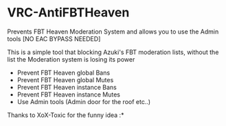 # VRC-AntiFBTHeaven
Prevents FBT Heaven Moderation System and allows you to use the Admin tools [NO EAC BYPASS NEEDED]

This is a simple tool that blocking Azuki's FBT moderation lists, without the list the Moderation system is losing its power

- Prevent FBT Heaven global Bans
- Prevent FBT Heaven global Mutes
- Prevent FBT Heaven instance Bans
- Prevent FBT Heaven instance Mutes
- Use Admin tools (Admin door for the roof etc..)

Thanks to XoX-Toxic for the funny idea :*
